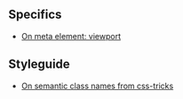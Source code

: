 ## Specifics 
* [On meta element: viewport](http://blog.javierusobiaga.com/stop-using-the-viewport-tag-until-you-know-ho)

## Styleguide
* [On semantic class names from css-tricks](https://css-tricks.com/semantic-class-names/)
